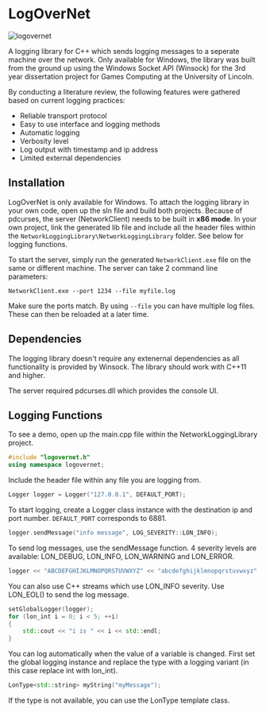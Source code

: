 # LogOverNet

![logovernet](https://user-images.githubusercontent.com/9254173/28210169-fce938b6-688d-11e7-9cb1-2aba7ce2b997.png)

A logging library for C++ which sends logging messages to a seperate machine over the network. Only available for Windows, the library
was built from the ground up using the Windows Socket API (Winsock) for the 3rd year dissertation project for Games Computing
at the University of Lincoln.

By conducting a literature review, the following features were gathered based on current logging practices:
* Reliable transport protocol
* Easy to use interface and logging methods
* Automatic logging
* Verbosity level
* Log output with timestamp and ip address
* Limited external dependencies

## Installation

LogOverNet is only available for Windows. To attach the logging library in your own code, open up the sln file and build both projects.
Because of pdcurses, the server (NetworkClient) needs to be built in **x86 mode**. In your own project, link the generated lib file and
include all the header files within the `NetworkLoggingLibrary\NetworkLoggingLibrary` folder. See below for logging functions.

To start the server, simply run the generated `NetworkClient.exe` file on the same or different machine. The server can take 2 command
line parameters:

    NetworkClient.exe --port 1234 --file myfile.log

Make sure the ports match. By using `--file` you can have multiple log files. These can then be reloaded at a later time.

## Dependencies

The logging library doesn't require any extenernal dependencies as all functionality is provided by Winsock. The library should work
with C++11 and higher.

The server required pdcurses.dll which provides the console UI.

## Logging Functions

To see a demo, open up the main.cpp file within the NetworkLoggingLibrary project.
```cpp
#include "logovernet.h"
using namespace logovernet;
```
Include the header file within any file you are logging from.

```cpp
Logger logger = Logger("127.0.0.1", DEFAULT_PORT);
```
To start logging, create a Logger class instance with the destination ip and port number. `DEFAULT_PORT` corresponds to 6881.

```cpp
logger.sendMessage("info message", LOG_SEVERITY::LON_INFO);
```
To send log messages, use the sendMessage function. 4 severity levels are available: LON_DEBUG, LON_INFO, LON_WARNING and LON_ERROR.

```cpp
logger << "ABCDEFGHIJKLMNOPQRSTUVWXYZ" << "abcdefghijklmnopqrstuvwxyz" << 123456789 << LON_EOL();
```
You can also use C++ streams which use LON_INFO severity. Use LON_EOL() to send the log message.

```cpp
setGlobalLogger(logger);
for (lon_int i = 0; i < 5; ++i)
{
    std::cout << "i is " << i << std::endl;
}
```
You can log automatically when the value of a variable is changed. First set the global logging instance and replace the type with a
logging variant (in this case replace int with lon_int).

```cpp
LonType<std::string> myString("myMessage");
```
If the type is not available, you can use the LonType template class.
